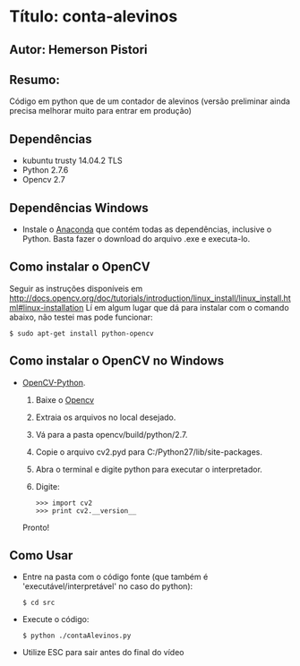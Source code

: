 # Título: conta-alevinos
## Autor: Hemerson Pistori


## Resumo: 

Código em python que de um contador de alevinos (versão preliminar ainda precisa melhorar muito para entrar em produção)

## Dependências

- kubuntu trusty 14.04.2 TLS
- Python 2.7.6 
- Opencv 2.7

## Dependências Windows

- Instale o [Anaconda](http://continuum.io/downloads) que contém todas as dependências, inclusive o Python. Basta fazer o download do arquivo .exe e executa-lo.


## Como instalar o OpenCV

  Seguir as instruções disponíveis em http://docs.opencv.org/doc/tutorials/introduction/linux_install/linux_install.html#linux-installation
  Lí em algum lugar que dá para instalar com o comando abaixo, não testei mas pode funcionar:
  ```
  $ sudo apt-get install python-opencv
  ```

## Como instalar o OpenCV no Windows
 - [OpenCV-Python](https://opencv-python-tutroals.readthedocs.org/en/latest/py_tutorials/py_setup/py_setup_in_windows/py_setup_in_windows.html#install-opencv-python-in-windows).
	1. Baixe o [Opencv](https://opencv-python-tutroals.readthedocs.org/en/latest/py_tutorials/py_setup/py_setup_in_windows/py_setup_in_windows.html#install-opencv-python-in-windows)
	2. Extraia os arquivos no local desejado.
	3. Vá para a pasta opencv/build/python/2.7.
	4. Copie o arquivo cv2.pyd para C:/Python27/lib/site-packages.
	5. Abra o terminal e digite python para executar o interpretador.
	6. Digite:

    	``` 
        >>> import cv2
        >>> print cv2.__version__
        ```
    Pronto!




## Como Usar
 
- Entre na pasta com o código fonte (que também é 'executável/interpretável' no caso do python):
  ``` 
  $ cd src 
  ```  
- Execute o código: 
  ```
  $ python ./contaAlevinos.py 
  ```
- Utilize ESC para sair antes do final do vídeo 



